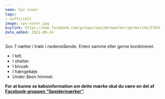 ```yaml
---
name: Syv sover
tags:
- uofficielt
image: syv-sover.jpg
buylink: https://www.facebook.com/groups/spejdermaerker/permalink/2703014386597260/
date_added: 2021-09-24
---
```

Sov 7 nætter i træk i nedenstående. Enten samme eller gerne kombineret.
- I telt.
- I shelter.
- I bivuak.
- I hængekøje.
- Under åben himmel.

**For at kunne se købsinformation om dette mærke skal du være en del af [Facebook-gruppen “Spejdermærker”](https://www.facebook.com/groups/spejdermaerker/).**
